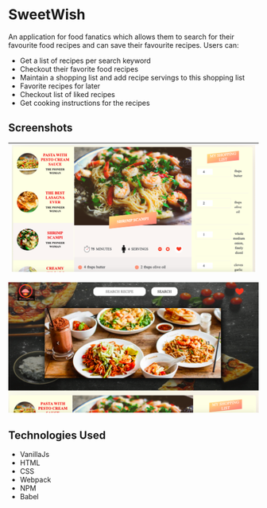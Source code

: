 # SweetWish
An application for food fanatics which allows them to search for their favourite food recipes and can save their favourite recipes.
Users can:
* Get a list of recipes per search keyword
* Checkout their favorite food recipes
* Maintain a shopping list and add recipe servings to this shopping list
* Favorite recipes for later
* Checkout list of liked recipes
* Get cooking instructions for the recipes


## Screenshots
|![RecipeView](src/Screenshots/Screenshot2.png)|
|---------------------------------------------|
![Search Bar](src/Screenshots/Screenshot1.png)

## Technologies Used
* VanillaJs
* HTML
* CSS
* Webpack
* NPM
* Babel

